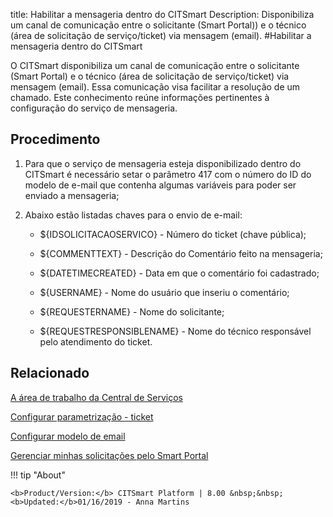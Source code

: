 title: Habilitar a mensageria dentro do CITSmart
Description: Disponibiliza um canal de comunicação entre o solicitante (Smart Portal)) e o técnico (área de solicitação de serviço/ticket) via mensagem (email).
#Habilitar a mensageria dentro do CITSmart

O CITSmart disponibiliza um canal de comunicação entre o solicitante (Smart
Portal) e o técnico (área de solicitação de serviço/ticket) via mensagem
(email). Essa comunicação visa facilitar a resolução de um chamado. Este
conhecimento reúne informações pertinentes à configuração do serviço de
mensageria.

Procedimento
----------------

1.  Para que o serviço de mensageria esteja disponibilizado dentro do CITSmart é
    necessário setar o parâmetro 417 com o número do ID do modelo de e-mail que
    contenha algumas variáveis para poder ser enviado a mensageria;

2.  Abaixo estão listadas chaves para o envio de e-mail:

    -   \${IDSOLICITACAOSERVICO} - Número do ticket (chave pública);

    -   \${COMMENTTEXT} - Descrição do Comentário feito na mensageria;

    -   \${DATETIMECREATED} - Data em que o comentário foi cadastrado;

    -   \${USERNAME} - Nome do usuário que inseriu o comentário;

    -   \${REQUESTERNAME} - Nome do solicitante;

    -   \${REQUESTRESPONSIBLENAME} - Nome do técnico responsável pelo atendimento do
        ticket.


Relacionado
-------

[A área de trabalho da Central de Serviços](/pt-br/citsmart-esp-8/processes/tickets/use/desktop-of-service-desk.html)

[Configurar parametrização - ticket](/pt-br/citsmart-esp-8/platform-administration/parameters-list/configure-parametrization-ticket.html)

[Configurar modelo de email](/pt-br/citsmart-esp-8/platform-administration/email-settings/email-templates-configure-email-template.html)

[Gerenciar minhas solicitações pelo Smart Portal](/pt-br/citsmart-esp-8/processes/portfolio-and-catalog/use/request-through-Smart-Portal.html)


!!! tip "About"

    <b>Product/Version:</b> CITSmart Platform | 8.00 &nbsp;&nbsp;
    <b>Updated:</b>01/16/2019 - Anna Martins
